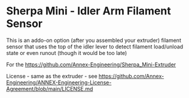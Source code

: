 # Sherpa Mini - Idler Arm Filament Sensor

This is an addo-on option (after you assembled your extruder) filament sensor that uses the top of the idler lever to detect filament load/unload state or even runout (though it would be too late)

For the https://github.com/Annex-Engineering/Sherpa_Mini-Extruder

License - same as the extruder - see https://github.com/Annex-Engineering/ANNEX-Engineering-License-Agreement/blob/main/LICENSE.md
